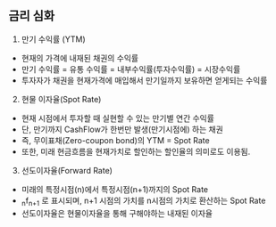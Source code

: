 ## 금리 심화

1. 만기 수익률 (YTM)

- 현재의 가격에 내재된 채권의 수익률
- 만기 수익률 = 유통 수익률 = 내부수익률(투자수익률) = 시장수익률
- 투자자가 채권을 현재가격에 매입해서 만기일까지 보유하면 얻게되는 수익률 



2. 현물 이자율(Spot Rate)

- 현재 시점에서 투자할 때 실현할 수 있는 만기별 연간 수익률
- 단, 만기까지 CashFlow가 한번만 발생(만기시점에) 하는 채권
- 즉, 무이표채(Zero-coupon bond)의 YTM = Spot Rate
- 또한, 미래 현금흐름을 현재가치로 할인하는 할인율의 의미로도 이용됨.



3. 선도이자율(Forward Rate)

- 미래의 특정시점(n)에서 특정시점(n+1)까지의 Spot Rate
-  <sub>n</sub>f<sub>n+1</sub> 로 표시되며, n+1 시점의 가치를 n시점의 가치로 환산하는 Spot Rate
- 선도이자율은 현물이자율을 통해 구해야하는 내재된 이자율




